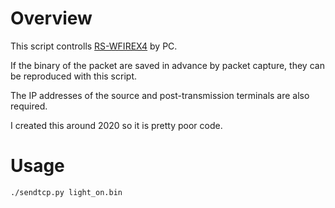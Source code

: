 # Overview

This script controlls [RS-WFIREX4](https://www.amazon.co.jp/gp/product/B07MVC7394/) by PC.

If the binary of the packet are saved in advance by packet capture, they can be reproduced with this script.

The IP addresses of the source and post-transmission terminals are also required.

I created this around 2020 so it is pretty poor code.

# Usage

`./sendtcp.py light_on.bin`